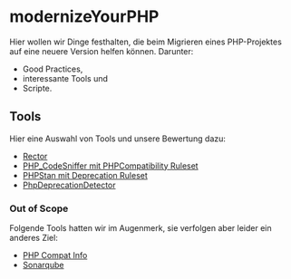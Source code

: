 # modernizeYourPHP

Hier wollen wir Dinge festhalten, die beim Migrieren eines PHP-Projektes auf eine neuere Version helfen können. Darunter:

- Good Practices,
- interessante Tools und
- Scripte.

## Tools

Hier eine Auswahl von Tools und unsere Bewertung dazu:

- [Rector](docs/tool-bewertungen/Rector.md)
- [PHP_CodeSniffer mit PHPCompatibility Ruleset](docs/tool-bewertungen/PHP_CodeSniffer%20mit%20PHPCompatibility%20Ruleset.md)
- [PHPStan mit Deprecation Ruleset](docs/tool-bewertungen/PHPStan%20mit%20Deprecation%20Ruleset.md)
- [PhpDeprecationDetector](docs/tool-bewertungen/PhpDeprecationDetector.md)

### Out of Scope

Folgende Tools hatten wir im Augenmerk, sie verfolgen aber leider ein anderes Ziel:

- [PHP Compat Info](docs/tool-bewertungen/PHP%20Compat%20Info.md)
- [Sonarqube](docs/tool-bewertungen/Sonarqube.md)